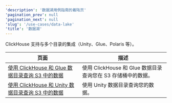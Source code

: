 ```yaml
---
'description': '数据湖用例指南的着陆页'
'pagination_prev': null
'pagination_next': null
'slug': '/use-cases/data-lake'
'title': '数据湖'
---
```


ClickHouse 支持与多个目录的集成（Unity、Glue、Polaris 等）。

| 页面 | 描述 |
|-----|-----|
| [使用 ClickHouse 和 Glue 数据目录查询 S3 中的数据](/use-cases/data-lake/glue-catalog) | 使用 ClickHouse 和 Glue 数据目录查询您在 S3 存储桶中的数据。 |
| [使用 ClickHouse 和 Unity 数据目录查询 S3 中的数据](/use-cases/data-lake/unity-catalog) | 使用 Unity 数据目录查询您的数据。 |

